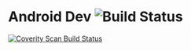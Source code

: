  # Android Dev ![Build Status](https://travis-ci.org/Sar777/android.svg?branch=master)
<a href="https://scan.coverity.com/projects/sar777-android">
  <img alt="Coverity Scan Build Status"
       src="https://scan.coverity.com/projects/11382/badge.svg"/>
</a>
